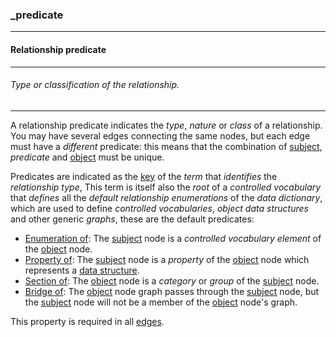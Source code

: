 ### _predicate



------
#### Relationship predicate



------
###### Type or classification of the relationship.



------
A relationship predicate indicates the *type*, *nature* or *class* of a relationship. You may have several edges connecting the same nodes, but each edge must have a *different* predicate: this means that the combination of [subject](_from.md), *predicate* and [object](_to.md) must be unique.

Predicates are indicated as the [key](_key.md) of the *term* that *identifies* the *relationship type*, This term is itself also the *root* of a *controlled vocabulary* that *defines* all the *default relationship enumerations* of the *data dictionary*, which are used to define *controlled vocabularies*, *object data structures* and other generic *graphs*, these are the default predicates:

- [Enumeration of](_predicate_enum-of.md): The [subject](_from.md) node is a *controlled vocabulary element* of the [object](_to.md) node.
- [Property of](_predicate_property-of): The [subject](_from.md) node is a *property* of the [object](_to.md) node which represents a [data structure](_type_object.md).
- [Section of](_predicate_section-of): The [object](_to.md) node is a *category* or *group* of the [subject](_from.md) node.
- [Bridge of](_predicate_bridge-of): The [object](_to.md) node graph passes through the [subject](_from.md) node, but the [subject](_from.md) node will not be a member of the [object](_to.md) node's graph.

This property is required in all [edges](_edge.md).